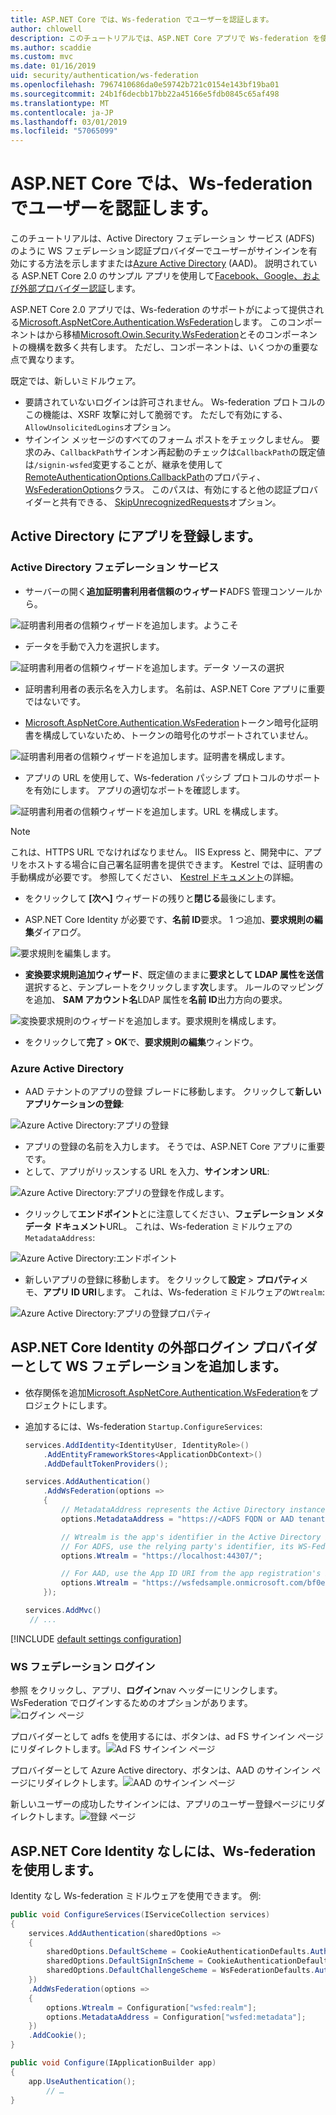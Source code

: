 ```yaml
---
title: ASP.NET Core では、Ws-federation でユーザーを認証します。
author: chlowell
description: このチュートリアルでは、ASP.NET Core アプリで Ws-federation を使用する方法を示します。
ms.author: scaddie
ms.custom: mvc
ms.date: 01/16/2019
uid: security/authentication/ws-federation
ms.openlocfilehash: 7967410686da0e59742b721c0154e143bf19ba01
ms.sourcegitcommit: 24b1f6decbb17bb22a45166e5fdb0845c65af498
ms.translationtype: MT
ms.contentlocale: ja-JP
ms.lasthandoff: 03/01/2019
ms.locfileid: "57065099"
---
```

# <a name="authenticate-users-with-ws-federation-in-aspnet-core"></a>ASP.NET Core では、Ws-federation でユーザーを認証します。

このチュートリアルは、Active Directory フェデレーション サービス (ADFS) のように WS フェデレーション認証プロバイダーでユーザーがサインインを有効にする方法を示しますまたは[Azure Active Directory](/azure/active-directory/) (AAD)。 説明されている ASP.NET Core 2.0 のサンプル アプリを使用して[Facebook、Google、および外部プロバイダー認証](xref:security/authentication/social/index)します。

ASP.NET Core 2.0 アプリでは、Ws-federation のサポートがによって提供される[Microsoft.AspNetCore.Authentication.WsFederation](https://www.nuget.org/packages/Microsoft.AspNetCore.Authentication.WsFederation)します。 このコンポーネントはから移植[Microsoft.Owin.Security.WsFederation](https://www.nuget.org/packages/Microsoft.Owin.Security.WsFederation)とそのコンポーネントの機構を数多く共有します。 ただし、コンポーネントは、いくつかの重要な点で異なります。

既定では、新しいミドルウェア。

* 要請されていないログインは許可されません。 Ws-federation プロトコルのこの機能は、XSRF 攻撃に対して脆弱です。 ただしで有効にする、`AllowUnsolicitedLogins`オプション。
* サインイン メッセージのすべてのフォーム ポストをチェックしません。 要求のみ、`CallbackPath`サインオン再起動のチェックは`CallbackPath`の既定値は`/signin-wsfed`変更することが、継承を使用して[RemoteAuthenticationOptions.CallbackPath](/dotnet/api/microsoft.aspnetcore.authentication.remoteauthenticationoptions.callbackpath)のプロパティ、 [WsFederationOptions](/dotnet/api/microsoft.aspnetcore.authentication.wsfederation.wsfederationoptions)クラス。 このパスは、有効にすると他の認証プロバイダーと共有できる、 [SkipUnrecognizedRequests](/dotnet/api/microsoft.aspnetcore.authentication.wsfederation.wsfederationoptions.skipunrecognizedrequests)オプション。

## <a name="register-the-app-with-active-directory"></a>Active Directory にアプリを登録します。

### <a name="active-directory-federation-services"></a>Active Directory フェデレーション サービス

* サーバーの開く**追加証明書利用者信頼のウィザード**ADFS 管理コンソールから。

![証明書利用者の信頼ウィザードを追加します。ようこそ](ws-federation/_static/AdfsAddTrust.png)

* データを手動で入力を選択します。

![証明書利用者の信頼ウィザードを追加します。データ ソースの選択](ws-federation/_static/AdfsSelectDataSource.png)

* 証明書利用者の表示名を入力します。 名前は、ASP.NET Core アプリに重要ではないです。

* [Microsoft.AspNetCore.Authentication.WsFederation](https://www.nuget.org/packages/Microsoft.AspNetCore.Authentication.WsFederation)トークン暗号化証明書を構成していないため、トークンの暗号化のサポートされていません。

![証明書利用者の信頼ウィザードを追加します。証明書を構成します。](ws-federation/_static/AdfsConfigureCert.png)

* アプリの URL を使用して、Ws-federation パッシブ プロトコルのサポートを有効にします。 アプリの適切なポートを確認します。

![証明書利用者の信頼ウィザードを追加します。URL を構成します。](ws-federation/_static/AdfsConfigureUrl.png)

> [!NOTE]
> これは、HTTPS URL でなければなりません。 IIS Express と、開発中に、アプリをホストする場合に自己署名証明書を提供できます。 Kestrel では、証明書の手動構成が必要です。 参照してください、 [Kestrel ドキュメント](xref:fundamentals/servers/kestrel)の詳細。

* をクリックして **[次へ]** ウィザードの残りと**閉じる**最後にします。

* ASP.NET Core Identity が必要です、**名前 ID**要求。 1 つ追加、**要求規則の編集**ダイアログ。

![要求規則を編集します。](ws-federation/_static/EditClaimRules.png)

* **変換要求規則追加ウィザード**、既定値のままに**要求として LDAP 属性を送信**選択すると、テンプレートをクリックします**次**します。 ルールのマッピングを追加、 **SAM アカウント名**LDAP 属性を**名前 ID**出力方向の要求。

![変換要求規則のウィザードを追加します。要求規則を構成します。](ws-federation/_static/AddTransformClaimRule.png)

* をクリックして**完了** > **OK**で、**要求規則の編集**ウィンドウ。

### <a name="azure-active-directory"></a>Azure Active Directory

* AAD テナントのアプリの登録 ブレードに移動します。 クリックして**新しいアプリケーションの登録**:

![Azure Active Directory:アプリの登録](ws-federation/_static/AadNewAppRegistration.png)

* アプリの登録の名前を入力します。 そうでは、ASP.NET Core アプリに重要です。
* として、アプリがリッスンする URL を入力、**サインオン URL**:

![Azure Active Directory:アプリの登録を作成します。](ws-federation/_static/AadCreateAppRegistration.png)

* クリックして**エンドポイント**とに注意してください、**フェデレーション メタデータ ドキュメント**URL。 これは、Ws-federation ミドルウェアの`MetadataAddress`:

![Azure Active Directory:エンドポイント](ws-federation/_static/AadFederationMetadataDocument.png)

* 新しいアプリの登録に移動します。 をクリックして**設定** > **プロパティ**メモ、**アプリ ID URI**します。 これは、Ws-federation ミドルウェアの`Wtrealm`:

![Azure Active Directory:アプリの登録プロパティ](ws-federation/_static/AadAppIdUri.png)

## <a name="add-ws-federation-as-an-external-login-provider-for-aspnet-core-identity"></a>ASP.NET Core Identity の外部ログイン プロバイダーとして WS フェデレーションを追加します。

* 依存関係を追加[Microsoft.AspNetCore.Authentication.WsFederation](https://www.nuget.org/packages/Microsoft.AspNetCore.Authentication.WsFederation)をプロジェクトにします。
* 追加するには、Ws-federation `Startup.ConfigureServices`:

    ```csharp
    services.AddIdentity<IdentityUser, IdentityRole>()
        .AddEntityFrameworkStores<ApplicationDbContext>()
        .AddDefaultTokenProviders();

    services.AddAuthentication()
        .AddWsFederation(options =>
        {
            // MetadataAddress represents the Active Directory instance used to authenticate users.
            options.MetadataAddress = "https://<ADFS FQDN or AAD tenant>/FederationMetadata/2007-06/FederationMetadata.xml";

            // Wtrealm is the app's identifier in the Active Directory instance.
            // For ADFS, use the relying party's identifier, its WS-Federation Passive protocol URL:
            options.Wtrealm = "https://localhost:44307/";

            // For AAD, use the App ID URI from the app registration's Properties blade:
            options.Wtrealm = "https://wsfedsample.onmicrosoft.com/bf0e7e6d-056e-4e37-b9a6-2c36797b9f01";
        });

    services.AddMvc()
     // ...
    ```

[!INCLUDE [default settings configuration](social/includes/default-settings.md)]

### <a name="log-in-with-ws-federation"></a>WS フェデレーション ログイン

参照 をクリックし、アプリ、**ログイン**nav ヘッダーにリンクします。 WsFederation でログインするためのオプションがあります。![ログイン ページ](ws-federation/_static/WsFederationButton.png)

プロバイダーとして adfs を使用するには、ボタンは、ad FS サインイン ページにリダイレクトします。![Ad FS サインイン ページ](ws-federation/_static/AdfsLoginPage.png)

プロバイダーとして Azure Active directory、ボタンは、AAD のサインイン ページにリダイレクトします。![AAD のサインイン ページ](ws-federation/_static/AadSignIn.png)

新しいユーザーの成功したサインインには、アプリのユーザー登録ページにリダイレクトします。![登録 ページ](ws-federation/_static/Register.png)

## <a name="use-ws-federation-without-aspnet-core-identity"></a>ASP.NET Core Identity なしには、Ws-federation を使用します。

Identity なし Ws-federation ミドルウェアを使用できます。 例:

```csharp
public void ConfigureServices(IServiceCollection services)
{
    services.AddAuthentication(sharedOptions =>
    {
        sharedOptions.DefaultScheme = CookieAuthenticationDefaults.AuthenticationScheme;
        sharedOptions.DefaultSignInScheme = CookieAuthenticationDefaults.AuthenticationScheme;
        sharedOptions.DefaultChallengeScheme = WsFederationDefaults.AuthenticationScheme;
    })
    .AddWsFederation(options =>
    {
        options.Wtrealm = Configuration["wsfed:realm"];
        options.MetadataAddress = Configuration["wsfed:metadata"];
    })
    .AddCookie();
}

public void Configure(IApplicationBuilder app)
{
    app.UseAuthentication();
        // …
}
```
